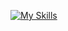 [![My Skills](https://skillicons.dev/icons?i=blender,vscode,py,cpp,cs,java,lua,html,css)](https://skillicons.dev)
